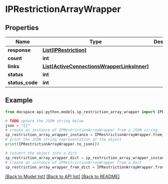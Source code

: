 # IPRestrictionArrayWrapper

## Properties

Name | Type | Description | Notes
------------ | ------------- | ------------- | -------------
**response** | [**List[IPRestriction]**](IPRestriction.md) |  | [optional] 
**count** | **int** |  | [optional] 
**links** | [**List[ActiveConnectionsWrapperLinksInner]**](ActiveConnectionsWrapperLinksInner.md) |  | [optional] 
**status** | **int** |  | [optional] 
**status_code** | **int** |  | [optional] 

## Example

```python
from docspace-api-python.models.ip_restriction_array_wrapper import IPRestrictionArrayWrapper

# TODO update the JSON string below
json = "{}"
# create an instance of IPRestrictionArrayWrapper from a JSON string
ip_restriction_array_wrapper_instance = IPRestrictionArrayWrapper.from_json(json)
# print the JSON string representation of the object
print(IPRestrictionArrayWrapper.to_json())

# convert the object into a dict
ip_restriction_array_wrapper_dict = ip_restriction_array_wrapper_instance.to_dict()
# create an instance of IPRestrictionArrayWrapper from a dict
ip_restriction_array_wrapper_from_dict = IPRestrictionArrayWrapper.from_dict(ip_restriction_array_wrapper_dict)
```
[[Back to Model list]](../README.md#documentation-for-models) [[Back to API list]](../README.md#documentation-for-api-endpoints) [[Back to README]](../README.md)


